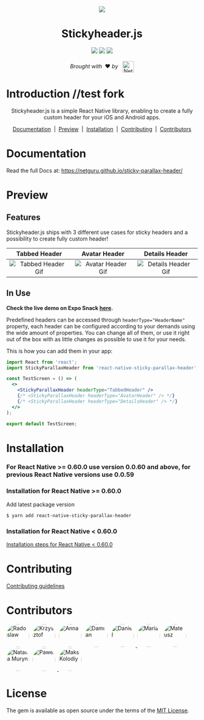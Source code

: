 <div align="center">
  <image align="center" src="./assets/readme_header.svg"/>
</div>
<div align="center">
  <h1>Stickyheader.js</h1>
</div>

<div align="center">
  <image src="https://app.bitrise.io/app/1ffc1637c8691f4f/status.svg?token=2vMEootz4cobIHmtr5UeYg&branch=develop"/>
  <image src="https://badge.fury.io/js/react-native-sticky-parallax-header.svg"/>
  <image src="https://img.shields.io/npm/dt/react-native-sticky-parallax-header"/>
</div>
<div align="center">
    <br/><em>Brought with</em> &nbsp;❤️ <em>by</em> &nbsp; <a href="https://www.netguru.com">
        <img align="center" alt="Netguru logo" src='./assets/readme_netguru_logo.png' width='30'/>
      </a>
</div>

# Introduction //test fork

<p align="center">
  Stickyheader.js is a simple React Native library, enabling to create a fully custom header for your iOS and Android apps.
</p>

<div align="center">
  <a href="#Docs">Documentation</a> &nbsp;|&nbsp; <a href="#Preview">Preview</a> &nbsp;|&nbsp; <a href="#Installation">Installation</a> &nbsp;|&nbsp; <a href="#Contributing">Contributing</a> &nbsp;|&nbsp; <a href="#Contributors">Contributors</a>
</div>

<h1 id="Docs">Documentation</h1>
Read the full Docs at: <a href="https://netguru.github.io/sticky-parallax-header/">https://netguru.github.io/sticky-parallax-header/</a>

<h1 id="Preview">Preview</h1>
<h2> Features </h2>
Stickyheader.js ships with 3 different use cases for sticky headers and a possibility to create fully custom header!

|                     Tabbed Header                      |                     Avatar Header                      |                      Details Header                      |
| :----------------------------------------------------: | :----------------------------------------------------: | :------------------------------------------------------: |
| ![Tabbed Header Gif](./assets/readme_TabbedHeader.gif) | ![Avatar Header Gif](./assets/readme_AvatarHeader.gif) | ![Details Header Gif](./assets/readme_DetailsHeader.gif) |

## In Use

**Check the live demo on Expo Snack [here](https://snack.expo.io/@maciejbudzinsking/sticky-parallax-header-by-netguru).**

Predefined headers can be accessed through `headerType="HeaderName"` property, each header can be configured according to your demands using the wide amount of properties. You can change all of them, or use it right out of the box with as little changes as possible to use it for your needs.

This is how you can add them in your app:

```jsx
import React from 'react';
import StickyParallaxHeader from 'react-native-sticky-parallax-header';

const TestScreen = () => (
  <>
    <StickyParallaxHeader headerType="TabbedHeader" />
    {/* <StickyParallaxHeader headerType="AvatarHeader" /> */}
    {/* <StickyParallaxHeader headerType="DetailsHeader" /> */}
  </>
);

export default TestScreen;
```

<h1 id="Installation">Installation</h1>

### For React Native >= 0.60.0 use version 0.0.60 and above, for previous React Native versions use 0.0.59

### Installation for React Native >= 0.60.0

Add latest package version

```bash
$ yarn add react-native-sticky-parallax-header
```

### Installation for React Native < 0.60.0

[Installation steps for React Native < 0.60.0](https://netguru.github.io/sticky-parallax-header/docs/introduction/installation#installation-for-react-native--0600-1)

<h1 id="Contributing">Contributing</h1>

[Contributing guidelines](readme_pages/CONTRIBUTING.md)

<h1 id="Contributors">Contributors</h1>

<div>

<img alt="Radoslaw" style="border-radius: 30px; margin-right: 5px" src='./assets/readme_radoslaw@3x.png' width='60'/>

<img alt="Krzysztof" style="border-radius: 30px; margin-right: 5px" src='./assets/readme_krzysztof@3x.png' width='60'/>

<img alt="Anna" style="border-radius: 30px; margin-right: 5px" src='./assets/readme_anna@3x.png' width='60'/>

<img alt="Damian" style="border-radius: 30px; margin-right: 5px" src='./assets/readme_damian@3x.png' width='60'/>

<a href="https://github.com/IdaszakDaniel">
<img alt="Daniel" style="border-radius: 30px; margin-right: 5px" src='./assets/readme_daniel@3x.png' width='60'/>
</a>

<img alt="Maria" style="border-radius: 30px; margin-right: 5px" src='./assets/readme_maria@3x.png' width='60'/>

<img alt="Mateusz" style="border-radius: 30px; margin-right: 5px" src='./assets/readme_mateusz@3x.png' width='60'/>

<img alt="Natalia Muryn" style="border-radius: 30px; margin-right: 5px" src='./assets/readme_natalia@3x.png' width='60'/>

<a href="https://github.com/Karniej">
<img alt="Pawel" style="border-radius: 30px; margin-right: 5px" src='./assets/readme_pawel@3x.png' width='60'/>
</a>

<a href="https://www.github.com/kolkol69">
<img alt="Maks Kolodiy" style="border-radius: 30px; margin-right: 5px" src='./assets/readme_maks@3x.png' width='60'/>
</a>

</div>

# License

The gem is available as open source under the terms of the [MIT License](https://opensource.org/licenses/MIT).
